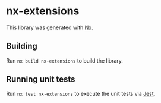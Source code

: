 # nx-extensions

This library was generated with [Nx](https://nx.dev).

## Building

Run `nx build nx-extensions` to build the library.

## Running unit tests

Run `nx test nx-extensions` to execute the unit tests via [Jest](https://jestjs.io).
